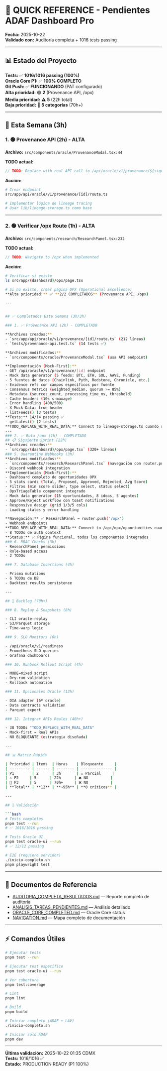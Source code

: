 # 🚀 QUICK REFERENCE - Pendientes ADAF Dashboard Pro

**Fecha:** 2025-10-22  
**Validado con:** Auditoría completa + 1016 tests passing

---

## 📊 Estado del Proyecto

**Tests:** ✅ **1016/1016 passing (100%)**  
**Oracle Core P1:** ✅ **100% COMPLETO**  
**Git Push:** ✅ **FUNCIONANDO** (PAT configurado)  
**Alta prioridad:** 🟢 **2** (Provenance API, /opx)  
**Media prioridad:** ⚠️ **5** (22h total)  
**Baja prioridad:** 🔵 **5 categorías** (70h+)

---

## 🎯 Esta Semana (3h)

### 1. 🟢 Provenance API (2h) - ALTA

**Archivo:** `src/components/oracle/ProvenanceModal.tsx:44`

**TODO actual:**

```typescript
// TODO: Replace with real API call to /api/oracle/v1/provenance/${signalId}
```

**Acción:**

```bash
# Crear endpoint
src/app/api/oracle/v1/provenance/[id]/route.ts

# Implementar lógica de lineage tracing
# Usar lib/lineage-storage.ts como base
```

---

### 2. 🟢 Verificar /opx Route (1h) - ALTA

**Archivo:** `src/components/research/ResearchPanel.tsx:232`

**TODO actual:**

```typescript
// TODO: Navigate to /opx when implemented
```

**Acción:**

````bash
# Verificar si existe
ls src/app/(dashboard)/opx/page.tsx

# Si no existe, crear página OPX (Operational Excellence)
**Alta prioridad:** ✅ **2/2 COMPLETADOS** (Provenance API, /opx)

---


## ✅ Completados Esta Semana (3h/3h)

### 1. ✅ Provenance API (2h) - COMPLETADO

**Archivos creados:**
- `src/app/api/oracle/v1/provenance/[id]/route.ts` (212 líneas)
- `tests/provenance-api.test.ts` (14 tests ✅)

**Archivos modificados:**
- `src/components/oracle/ProvenanceModal.tsx` (usa API endpoint)

**Implementación (Mock-First):**
- GET /api/oracle/v1/provenance/[id] endpoint
- Mock data generator (5 feeds: BTC, ETH, SOL, AAVE, Funding)
- 5 fuentes de datos (Chainlink, Pyth, Redstone, Chronicle, etc.)
- Evidence refs con campos específicos por fuente
- Consensus metrics (weighted_median, quorum >= 85%)
- Metadata (sources_count, processing_time_ms, threshold)
- Cache headers (10s s-maxage)
- Error handling (400/500)
- X-Mock-Data: true header
- listFeeds() (3 tests)
**Tests:** 14/14 passing ✅
- getLatest() (2 tests)
**TODO_REPLACE_WITH_REAL_DATA:** Connect to lineage-storage.ts cuando se requieran datos reales
---
### 2. ✅ Ruta /opx (1h) - COMPLETADO
## 📋 Siguiente Sprint (22h)
**Archivos creados:**
- `src/app/(dashboard)/opx/page.tsx` (320+ líneas)
### 5. Quarantine Webhooks (3h)
**Archivos modificados:**
- `src/components/research/ResearchPanel.tsx` (navegación con router.push)
- Discord webhook integration
**Implementación (Mock-First):**
- Dashboard completo de oportunidades OPX
- 5 stats cards (Total, Proposed, Approved, Rejected, Avg Score)
- Filtros (min score slider, type select, status select)
- OpxTriageTable component integrado
- Mock data generator (15 oportunidades, 8 ideas, 5 agentes)
- Approve/Reject workflow con toast notifications
- Responsive design (grid 1/3/5 cols)
- Loading states y error handling

**Navegación:** ✅ ResearchPanel → router.push('/opx')
- Webhook endpoints
**TODO_REPLACE_WITH_REAL_DATA:** Connect to /api/opx/opportunities cuando se requieran datos reales
- 8 TODOs de auth context
**Status:** ✅ Página funcional, todos los componentes integrados
### 6. RBAC Checks (3h)
- ResearchPanel permissions
- Role-based access
- 2 TODOs

### 7. Database Insertions (4h)

- Prisma mutations
- 6 TODOs de DB
- Backtest results persistence

---

## 🔵 Backlog (70h+)

### 8. Replay & Snapshots (8h)

- CLI oracle-replay
- S3/Parquet storage
- Time-warp logic

### 9. SLO Monitors (6h)

- /api/oracle/v1/readiness
- Prometheus SLO queries
- Grafana dashboards

### 10. Runbook Rollout Script (4h)

- MODE=mixed script
- Dry-run validation
- Rollback automation

### 11. Opcionales Oracle (12h)

- DIA adapter (6º oracle)
- Data contracts validation
- Parquet export

### 12. Integrar APIs Reales (40h+)

- 38 TODOs "TODO_REPLACE_WITH_REAL_DATA"
- Mock-first → Real APIs
- NO BLOQUEANTE (estrategia diseñada)

---

## 📊 Matriz Rápida

| Prioridad | Items  | Horas    | Bloqueante     |
| --------- | ------ | -------- | -------------- |
| P1        | 2      | 3h       | ⚠️ Parcial     |
| ⚠️ P2     | 5      | 22h      | ❌ NO          |
| 🔵 P3     | 5      | 70h+     | ❌ NO          |
| **Total** | **12** | **~95h** | **0 críticos** |

---

## 🧪 Validación

```bash
# Tests completos
pnpm test --run
# ✅ 1016/1016 passing

# Tests Oracle UI
pnpm test oracle-ui --run
# ✅ 12/12 passing

# E2E (requiere servidor)
./inicio-completo.sh
pnpm playwright test
````

---

## 📁 Documentos de Referencia

- [AUDITORIA_COMPLETA_RESULTADOS.md](./AUDITORIA_COMPLETA_RESULTADOS.md) — Reporte completo de auditoría
- [ANALISIS_TAREAS_PENDIENTES.md](./ANALISIS_TAREAS_PENDIENTES.md) — Análisis detallado
- [ORACLE_CORE_COMPLETED.md](./ORACLE_CORE_COMPLETED.md) — Oracle Core status
- [NAVIGATION.md](./NAVIGATION.md) — Mapa completo de documentación

---

## ⚡ Comandos Útiles

```bash
# Ejecutar tests
pnpm test --run

# Ejecutar test específico
pnpm test oracle-ui --run

# Ver cobertura
pnpm test:coverage

# Lint
pnpm lint

# Build
pnpm build

# Iniciar completo (ADAF + LAV)
./inicio-completo.sh

# Iniciar solo ADAF
pnpm dev
```

---

**Última validación:** 2025-10-22 01:35 CDMX  
**Tests:** 1016/1016 ✅  
**Estado:** PRODUCTION READY (P1 100%)

